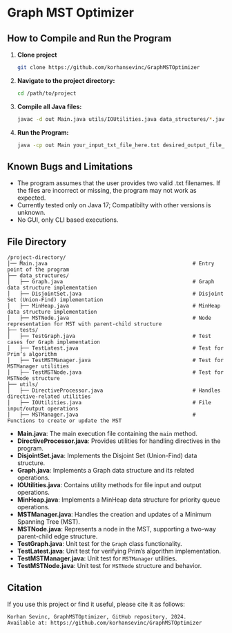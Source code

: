 # Graph MST Optimizer


## How to Compile and Run the Program

1. **Clone project**
    ```sh
    git clone https://github.com/korhansevinc/GraphMSTOptimizer
    ```
2. **Navigate to the project directory:**
    ```sh
    cd /path/to/project
    ```
3. **Compile all Java files:**
    ```sh
    javac -d out Main.java utils/IOUtilities.java data_structures/*.java tests/*.java
    ```
4. **Run the Program:**
    ```sh
   java -cp out Main your_input_txt_file_here.txt desired_output_file_name_here.txt
   ```

## Known Bugs and Limitations
- The program assumes that the user provides two valid .txt filenames. If the files are incorrect or missing, the program may not work as expected.
- Currently tested only on Java 17; Compatibilty with other versions is unknown.
- No GUI, only CLI based executions.


## File Directory
```The files are in different packages, below is the demonstration of the pushed version of file directory. You can find the Test*.java files as well which does not contribute to the data structures or utilities so you can ignore them.
/project-directory/ 
│── Main.java                                               # Entry point of the program 
├── data_structures/  
│   ├── Graph.java                                          # Graph data structure implementation 
│   ├── DisjointSet.java                                    # Disjoint Set (Union-Find) implementation 
│   ├── MinHeap.java                                        # MinHeap data structure implementation 
│   ├── MSTNode.java                                        # Node representation for MST with parent-child structure 
├── tests/
│   ├── TestGraph.java                                      # Test cases for Graph implementation  
│   ├── TestLatest.java                                     # Test for Prim’s algorithm 
│   ├── TestMSTManager.java                                 # Test for MSTManager utilities 
│   ├── TestMSTNode.java                                    # Test for MSTNode structure 
├── utils/ 
│   ├── DirectiveProcessor.java                             # Handles directive-related utilities 
│   ├── IOUtilities.java                                    # File input/output operations
│   ├── MSTManager.java                                     # Functions to create or update the MST

```
- **Main.java**: The main execution file containing the `main` method.
- **DirectiveProcessor.java**: Provides utilities for handling directives in the program.
- **DisjointSet.java**: Implements the Disjoint Set (Union-Find) data structure.
- **Graph.java**: Implements a Graph data structure and its related operations.
- **IOUtilities.java**: Contains utility methods for file input and output operations.
- **MinHeap.java**: Implements a MinHeap data structure for priority queue operations.
- **MSTManager.java**: Handles the creation and updates of a Minimum Spanning Tree (MST).
- **MSTNode.java**: Represents a node in the MST, supporting a two-way parent-child edge structure.
- **TestGraph.java**: Unit test for the `Graph` class functionality.
- **TestLatest.java**: Unit test for verifying Prim’s algorithm implementation.
- **TestMSTManager.java**: Unit test for `MSTManager` utilities.
- **TestMSTNode.java**: Unit test for `MSTNode` structure and behavior.


## Citation  

If you use this project or find it useful, please cite it as follows:  
```
Korhan Sevinc, GraphMSTOptimizer, GitHub repository, 2024.
Available at: https://github.com/korhansevinc/GraphMSTOptimizer
```

